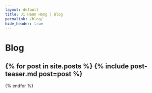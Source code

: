 ```yaml
---
layout: default
title: Ji Hann Hong | Blog
permalink: /blog/
hide_header: true
---
```


# Blog

{% for post in site.posts %}
{% include post-teaser.md post=post %}
---
{% endfor %}